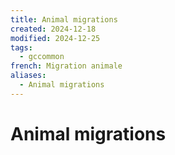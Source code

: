 ```yaml
---
title: Animal migrations
created: 2024-12-18
modified: 2024-12-25
tags:
  - gccommon
french: Migration animale
aliases:
  - Animal migrations
---
```

# Animal migrations
